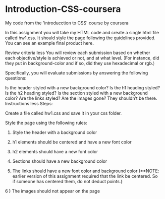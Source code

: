 # Introduction-CSS-coursera
My code from the 'introducction to CSS' course by coursera


In this assignment you will take my HTML code and create a single html file called hw1.css.  It should style the page following the guidelines provided.  You can see an example final product here. 

Review criteria
less 
You will review each submission based on whether each objective/style is achieved or not, and at what level. (For instance, did they put in background-color and if so, did they use hexadecimal or rgb.)

Specifically, you will evaluate submissions by answering the following questions:

Is the header styled with a new background color?
Is the h1 heading styled?
Is the h2 heading styled?
Is the section styled with a new background color?
Are the links styled?
Are the images gone? They shouldn’t be there.
Instructions
less 
Steps:

Create a file called hw1.css and save it in your css folder.

Style the page using the following rules:

1) Style the header with a background color

2) h1 elements should be centered and have a new font color

3) h2 elements should have a new font color

4) Sections should have a new background color

5) The links should have a new font color and background color (**NOTE: earlier version of this assignment required that the link be centered. So if someone has centered them, do not deduct points.)

6 ) The images should not appear on the page
